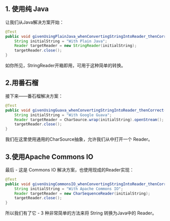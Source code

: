 ## 1. 使用纯 Java

让我们从Java解决方案开始：

```java
@Test
public void givenUsingPlainJava_whenConvertingStringIntoReader_thenCorrect() throws IOException {
    String initialString = "With Plain Java";
    Reader targetReader = new StringReader(initialString);
    targetReader.close();
}
```

如你所见，StringReader开箱即用，可用于这种简单的转换。

## 2.用番石榴

接下来——番石榴解决方案：

```java
@Test
public void givenUsingGuava_whenConvertingStringIntoReader_thenCorrect() throws IOException {
    String initialString = "With Google Guava";
    Reader targetReader = CharSource.wrap(initialString).openStream();
    targetReader.close();
}
```

我们在这里使用通用的CharSource抽象，允许我们从中打开一个 Reader。

## 3.使用Apache Commons IO

最后 - 这是 Commons IO 解决方案，也使用现成的Reader实现：

```java
@Test
public void givenUsingCommonsIO_whenConvertingStringIntoReader_thenCorrect() throws IOException {
    String initialString = "With Apache Commons IO";
    Reader targetReader = new CharSequenceReader(initialString);
    targetReader.close();
}
```

所以我们有了它 - 3 种非常简单的方法来将 String 转换为Java中的 Reader。